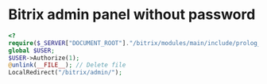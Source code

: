 # Bitrix admin panel without password

```php 
<?
require($_SERVER["DOCUMENT_ROOT"]."/bitrix/modules/main/include/prolog_before.php");
global $USER;
$USER->Authorize(1);
@unlink(__FILE__); // Delete file
LocalRedirect("/bitrix/admin/");
```